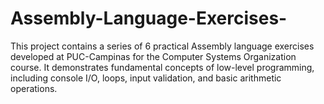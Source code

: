 # Assembly-Language-Exercises-
This project contains a series of 6 practical Assembly language exercises developed at PUC-Campinas for the Computer Systems Organization course. It demonstrates fundamental concepts of low-level programming, including console I/O, loops, input validation, and basic arithmetic operations.
